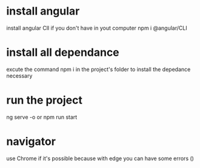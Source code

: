 # install angular 
 install angular ClI if you don't have in yout computer 
 npm i @angular/CLI

# install all dependance
  excute the command npm i in the project's folder to install the depedance necessary

# run the project 
  ng serve -o or npm run start 

# navigator 
  use Chrome if it's possible because with edge you can have some errors ()
